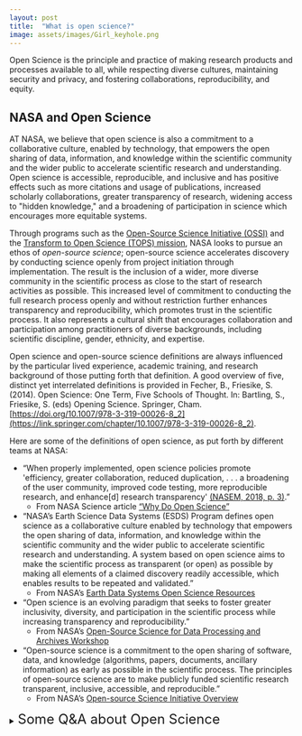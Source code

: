 ```yaml
---
layout: post
title:  "What is open science?"
image: assets/images/Girl_keyhole.png
---
```


Open Science is the principle and practice of making research products and processes available to all, while respecting diverse cultures, maintaining security and privacy, and fostering collaborations, reproducibility, and equity.

## NASA and Open Science

AT NASA, we believe that open science is also a commitment to a collaborative culture, enabled by technology, that empowers the open sharing of data, information, and knowledge within the scientific community and the wider public to accelerate scientific research and understanding. Open science is accessible, reproducible, and inclusive and has positive effects such as more citations and usage of publications, increased scholarly collaborations, greater transparency of research, widening access to "hidden knowledge," and a broadening of participation in science which encourages more equitable systems. 

Through programs such as the [Open-Source Science Initiative (OSSI)](https://science.nasa.gov/open-science-overview) and the [Transform to Open Science (TOPS) mission](https://science.nasa.gov/open-science/transform-to-open-science), NASA looks to pursue an ethos of *open-source science*; open-source science accelerates discovery by conducting science openly from project initiation through implementation. The result is the inclusion of a wider, more diverse community in the scientific process as close to the start of research activities as possible. This increased level of commitment to conducting the full research process openly and without restriction further enhances transparency and reproducibility, which promotes trust in the scientific process. It also represents a cultural shift that encourages collaboration and participation among practitioners of diverse backgrounds, including scientific discipline, gender, ethnicity, and expertise.

Open science and open-source science definitions are always influenced by the particular lived experience, academic training, and research background of those putting forth that definition. A good overview of five, distinct yet interrelated definitions is provided in Fecher, B., Friesike, S. (2014). Open Science: One Term, Five Schools of Thought. In: Bartling, S., Friesike, S. (eds) Opening Science. Springer, Cham. [https://doi.org/10.1007/978-3-319-00026-8_2](https://link.springer.com/chapter/10.1007/978-3-319-00026-8_2).

Here are some of the definitions of open science, as put forth by different teams at NASA:
- “When properly implemented, open science policies promote 'efficiency, greater collaboration, reduced duplication, . . . a broadening of the user community, improved code testing, more reproducible research, and enhance[d] research transparency' [(NASEM, 2018, p. 3)](https://doi.org/10.17226/25116).”
  - From NASA Science article [“Why Do Open Science”](https://science.nasa.gov/open-science/why-do-open-science)  
- “NASA’s Earth Science Data Systems (ESDS) Program defines open science as a collaborative culture enabled by technology that empowers the open sharing of data, information, and knowledge within the scientific community and the wider public to accelerate scientific research and understanding. A system based on open science aims to make the scientific process as transparent (or open) as possible by making all elements of a claimed discovery readily accessible, which enables results to be repeated and validated.” 
  - From NASA’s [Earth Data Systems Open Science Resources](https://www.earthdata.nasa.gov/esds/open-science)
- “Open science is an evolving paradigm that seeks to foster greater inclusivity, diversity, and participation in the scientific process while increasing transparency and reproducibility.” 
  - From NASA’s [Open-Source Science for Data Processing and Archives Workshop](https://science.nasa.gov/researchers/science-data/open-source-science-workshop)
- “Open-source science is a commitment to the open sharing of software, data, and knowledge (algorithms, papers, documents, ancillary information) as early as possible in the scientific process. The principles of open-source science are to make publicly funded scientific research transparent, inclusive, accessible, and reproducible.” 
  - From NASA’s [Open-source Science Initiative Overview](https://science.nasa.gov/open-science-overview)  


<details> <summary><span style="font-size:x-large;">Some Q&A about Open Science</span></summary>

  <h4>What is open-source science (OSS)?</h4>
  Open-source science is a commitment to the open sharing of software, data, and knowledge (algorithms, papers, documents, ancillary information) from the start of research activities. The principles of OSS are to make publicly funded scientific research transparent, inclusive, accessible, and reproducible. OSS is enabled by advances in technology, including collaboration tools and cloud computing. More information is available from NASA's Science Mission Directorate (SMD) Policy Document <a href = "https://science.nasa.gov/researchers/science-data/science-information-policy">(SPD-41)</a> on science information policy.
  
  <h4>What is the difference between open-source science and open science?</h4>
  <a href = "https://agupubs.onlinelibrary.wiley.com/doi/full/10.1029/2020EA001562">Ramachandran et al.</a> define open science as “a collaborative culture enabled by technology that empowers the open sharing of data, information, and knowledge within the scientific community and the wider public to accelerate scientific research and understanding.” The primary difference is that open-source science commits to making the scientific process open from the start of research activities rather than making research results open once the research is complete and papers are published. The commitment to conduct research in the open supports greater participation in answering fundamental scientific questions and the use of publicly funded research, data, and analysis for societal benefit.
  
  <h4>What is the difference between open-source science and open data?</h4>
 Open data are a critical component of open-source science. Other components of OSS include open documentation, publications, citizen science, challenges/prizes, open-source software, open peer review, open notebooks, and open educational resources among others.
  
  <h4>Is the lack of open science a cultural or technical issue?</h4>
 Both. Open science is more than just the open sharing of data and code. It also is a cultural shift in the scientific process that encourages collaboration among people of diverse backgrounds, including scientific field, gender, location, ethnicity, and expertise. By removing barriers to participation in the scientific process, open-source science is inherently inclusive and collaborative. NASA’s vision is to use open science principles to expand participation in the scientific process, improve reproducibility, and accelerate scientific discovery for societal benefit. Technological considerations include use of existing investments in infrastructure and mechanisms for community contributions, while limiting the proliferation of unvalidated data.
 
 <h4>Does open science mean "free" science?</h4>
 Open science is the commitment to the full, free, and open sharing of data, code and knowledge as early in the research process as possible. 
In terms of activities related to NASA’s <a href = "https://science.nasa.gov/open-science">Open-Source Science Initiative</a>, <a href = "https://science.nasa.gov/science-red/s3fs-public/atoms/files/Scientific%20Information%20policy%20SPD-41.pdf">Science Mission Directorate</a> (SMD) Policy Document (SPD-41) consolidates existing guidance for the openness and accessibility of data, software, papers, and ancillary information resulting from SMD-funded efforts
  
  <h4>What is the first step to getting involved with open science?</h4>
 The first step is to support open-source science efforts within your communities. The <a href = "https://the-turing-way.netlify.app/welcome">Turing Way</a> is a community-driven guide that provides more details on how to design open projects. TOPS is developing an open science curriculum that will become available in late 2022. The <a href ="https://en.unesco.org/science-sustainable-future/open-science/recommendation">UNESCO recommendations</a> have detailed definitions and suggestions on areas of action to support open science.
  
  <h4>What incentives and disincentives are being used to encourage open science?</h4>
 NASA awards funding based on the strength of the scientific ideas and the ability to advance those for societal benefit. Traditionally, the enterprise has awarded individuals, but without a focus on openness; incentives have been based on publishing papers in big-release journals. However, NASA will take the next year to shift incentive structures from what they have been in the past, to include incentivizing open science activities (eg. collaborations, team-building, open data, open software, and open-access publications). This shift requires NASA to engage with professional organizations, academia, etc. to make it happen and be appropriately recognized. It is important to note that this shift is not automatic but rather will require some experimentation to see what works and what does not. It is also imperative that NASA get feedback from the community to ensure the effectiveness and efficiency of its OSS efforts.
  
  <h4>How do I know that my code will not be taken without proper attribution?</h4>
 One of the principles of open science is proper attribution of previous work, collaborations, and knowledge used from various sources. Making your code open, appropriately licenced, and assigning it a DOI will help researchers track code being developed. The open development of code should make it easier to identify when people aren’t properly attributing their work. 
  
  <h4>Can you recommend some resources to help people develop their research using open science principles?</h4>
One of the goals of TOPS is to develop resources to help researchers, organizations, and citizen scientists do their work using open science practices and principles. TOPS is developing an open science curriculum that will become available in late 2022. <a href = "https://docs.google.com/forms/d/e/1FAIpQLSeb_6PdbaPYFcVwXWgMJ053Q_pF2rW2YOu51Qmrh5nWaRYc7Q/viewform">Please sign up for our newsletter to receive the latest updates!</a>.
  
  <h4>How can I advocate for open science?</h4>
A few ways to get started are: Make data non-proprietary and available in an open repository; Provide datasets in standardized formats and assign them DOIs; Develop open-source software and code, using best practices and rigorous version control, so that people can reuse it; Support community development and encourage reuse; Publish in open-access journals; Actively engage the public through storytelling (blogging, social media), hack-a-thons, and citizen science; and cite your data, software, and documentation.
  
  <h4>Can you expand a bit more on how NASA is thinking about open science in terms of the research outputs domain?</h4>
    TOPS is advocating a vision of open science in which the entire research workflow--from inception to the creation of data and software artifacts and publishing results--is as open as possible.
 
 <h4>What kind of training and educational initiatives could we implement to make open science more accessible?</h4>
  <a href = "https://github.com/nasa/Transform-to-Open-Science/tree/main/docs/Area2_Capacity_Sharing/OpenCore">OpenCore</a> is just the beginning; TOPS will announce in late 2022, the upcoming Year of Open Science which will include a comprehensive plan on engaging with the scientific community through hackathons and summer/winter schools, and at all the large science society conferences. Check out our <a href = "https://github.com/nasa/Transform-to-Open-Science/blob/main/docs/Area1_Engagement/Outreach/tops_conferences.md">calendar</a> and we hope to see you there!
  
   <h4>How can research and data-driven artists further science? </h4>
  One way to broaden participation is through making science more accessible and the arts are one way to do that. We hope to have a <a href = "https://www.spaceappschallenge.org/">Space Apps challenge</a> focused on STEAM initiatives to get people from all of the world thinking about this.
  
   <h4>How does citizen science connect to open science?</h4>
  We realize that the road to making open science a reality doesn’t begin and end with academics and NASA scientists. We want to reach science-interested populations too! Citizen science provides an opportunity for the general science-interested public to get involved with scientific research to address societal needs, particularly those at a regional or local level, and to advance innovation.
  
  <h4>How can data scientists and machine learning experts help further open science?</h4>
  There are open science principles that those working with code and data can incorporate into their work, even if it is not “traditional” scientific research. They can make the underlying data findable, accessible, interoperable and reusable (which is known as the <a href = "https://www.go-fair.org/fair-principles/">FAIR principles</a>). Any code which is developed should be as open as possible (e.g., open-source or white-listing); including the creation of clear documentation so that others can build on your work.

</details>


